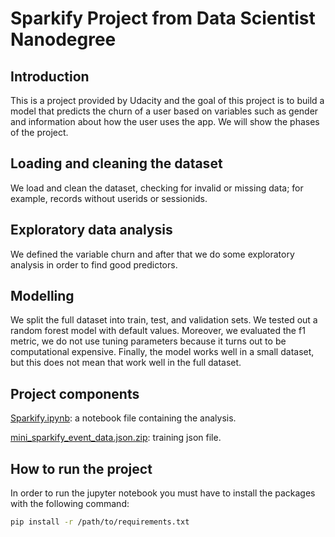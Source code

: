 # Sparkify Project from Data Scientist Nanodegree

## Introduction

This is a project provided by Udacity and the goal of this project is to build a model 
that predicts the churn of a user based on variables such as gender and information about how the user uses the app. We will show the phases 
of the project.


## Loading and cleaning the dataset 

We load and clean the dataset, checking for invalid or missing data; for example, records without userids or sessionids.

## Exploratory data analysis 

We defined the variable churn and after that we do some exploratory analysis in order to find good predictors. 


## Modelling 

We split the full dataset into train, test, and validation sets. We tested out a random forest model with default values. Moreover, we evaluated the f1 metric, we do not use tuning parameters because it turns out to be computational expensive. Finally, the model works well in a small dataset, but this does not mean that work well in the full dataset. 

## Project components

[Sparkify.ipynb](https://raw.githubusercontent.com/ricardoues/sparkify-project/master/Sparkify.ipynb): a notebook file containing the analysis.

[mini_sparkify_event_data.json.zip](https://github.com/ricardoues/sparkify-project/blob/master/mini_sparkify_event_data.json.zip?raw=true): training json file.


## How to run the project 


In order to run the jupyter notebook you must have to install the packages with the following command: 

```bash
pip install -r /path/to/requirements.txt
```


